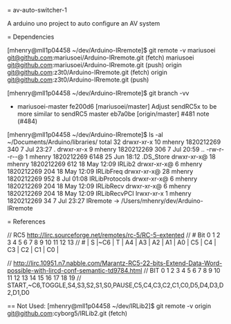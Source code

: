 = av-auto-switcher-1

A arduino uno project to auto configure an AV system

= Dependencies

[mhenry@mll1p04458 ~/dev/Arduino-IRremote]$ git remote -v
mariusoei	git@github.com:mariusoei/Arduino-IRremote.git (fetch)
mariusoei	git@github.com:mariusoei/Arduino-IRremote.git (push)
origin	git@github.com:z3t0/Arduino-IRremote.git (fetch)
origin	git@github.com:z3t0/Arduino-IRremote.git (push)

[mhenry@mll1p04458 ~/dev/Arduino-IRremote]$ git branch -vv
* mariusoei-master fe200d6 [mariusoei/master] Adjust sendRC5x to be more similar to sendRC5
  master           eb7a0be [origin/master] #481 note (#484)

[mhenry@mll1p04458 ~/dev/Arduino-IRremote]$ ls -al ~/Documents/Arduino/libraries/
total 32
drwxr-xr-x  10 mhenry  1820212269   340  7 Jul 23:27 .
drwxr-xr-x   9 mhenry  1820212269   306  7 Jul 20:59 ..
-rw-r--r--@  1 mhenry  1820212269  6148 25 Jun 18:12 .DS_Store
drwxr-xr-x@ 18 mhenry  1820212269   612 18 May 12:09 IRLib2
drwxr-xr-x@  6 mhenry  1820212269   204 18 May 12:09 IRLibFreq
drwxr-xr-x@ 28 mhenry  1820212269   952  8 Jul 01:08 IRLibProtocols
drwxr-xr-x@  6 mhenry  1820212269   204 18 May 12:09 IRLibRecv
drwxr-xr-x@  6 mhenry  1820212269   204 18 May 12:09 IRLibRecvPCI
lrwxr-xr-x   1 mhenry  1820212269    34  7 Jul 23:27 IRremote -> /Users/mhenry/dev/Arduino-IRremote

= References

// RC5 http://lirc.sourceforge.net/remotes/rc-5/RC-5-extented
// # Bit   0    1   2   3    4    5    6    7    8    9    10   11   12   13
// #     | S |~C6 | T | A4 | A3 | A2 | A1 | A0 | C5 | C4 | C3 | C2 | C1 | C0 |

// http://lirc.10951.n7.nabble.com/Marantz-RC5-22-bits-Extend-Data-Word-possible-with-lircd-conf-semantic-td9784.html
// BIT 0  1    2    3  4  5  6  7        8  9  10 11 12 13 14 15 16 17 18 19
// START,~C6,TOGGLE,S4,S3,S2,S1,S0,PAUSE,C5,C4,C3,C2,C1,C0,D5,D4,D3,D2,D1,D0 


== Not Used:
[mhenry@mll1p04458 ~/dev/IRLib2]$ git remote -v
origin	git@github.com:cyborg5/IRLib2.git (fetch)

